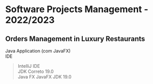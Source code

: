 # Software Projects Management - 2022/2023

## Orders Management in Luxury Restaurants
Java Application (com JavaFX)\
IDE
  > IntelliJ IDE\
JDK
  > Correto 19.0\
Java FX
  > JavaFX JDK 19.0
